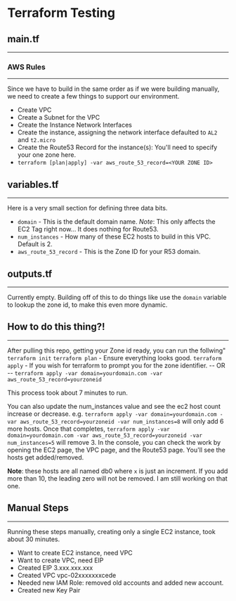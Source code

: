 # Terraform Testing

## main.tf

---

### AWS Rules

---

Since we have to build in the same order as if we were building manually, we need to create a few things to support our environment.

- Create VPC
- Create a Subnet for the VPC
- Create the Instance Network Interfaces
- Create the instance, assigning the network interface defaulted to `AL2` and `t2.micro`
- Create the Route53 Record for the instance(s): You'll need to specify your one zone here.
- `terraform [plan|apply] -var aws_route_53_record=<YOUR ZONE ID>`

## variables.tf

---

Here is a very small section for defining three data bits.

- `domain` - This is the default domain name. *Note*: This only affects the EC2 Tag right now... It does nothing for Route53.
- `num_instances` - How many of these EC2 hosts to build in this VPC. Default is 2.
- `aws_route_53_record` - This is the Zone ID for your R53 domain.

## outputs.tf

---

Currently empty. Building off of this to do things like use the `domain` variable to lookup the zone id, to make this even more dynamic.

## How to do this thing?!

---

After pulling this repo, getting your Zone id ready, you can run the follwing"
`terraform init`
`terraform plan` - Ensure everything looks good.
`terraform apply` - If you wish for terraform to prompt you for the zone identifier.
-- OR --
`terraform apply -var domain=yourdomain.com -var aws_route_53_record=yourzoneid`

This process took about 7 minutes to run.

You can also update the num_instances value and see the ec2 host count increase or decrease. 
e.g. `terraform apply -var domain=yourdomain.com -var aws_route_53_record=yourzoneid -var num_instances=8` will only add 6 more hosts. Once that completes, `terraform apply -var domain=yourdomain.com -var aws_route_53_record=yourzoneid -var num_instances=5` will remove 3. 
In the console, you can check the work by opening the EC2 page, the VPC page, and the Route53 page. You'll see the hosts get added/removed. 

**Note**: these hosts are all named db0<x> where `x` is just an increment. If you add more than 10, the leading zero will not be removed. I am still working on that one.

## Manual Steps

---

Running these steps manually, creating only a single EC2 instance, took about 30 minutes. 
- Want to create EC2 instance, need VPC
- Want to create VPC, need EIP
- Created EIP 3.xxx.xxx.xxx
- Created VPC vpc-02xxxxxxxcede
- Needed new IAM Role: removed old accounts and added new account.
- Created new Key Pair
